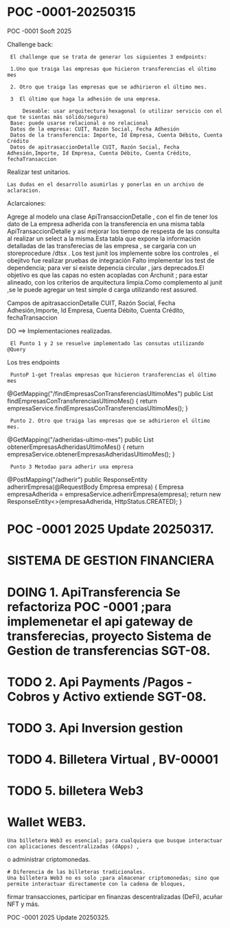 # POC -0001-20250315

POC -0001 Sooft 2025

Challenge back:

     El challenge que se trata de generar los siguientes 3 endpoints:
    
     1.Uno que traiga las empresas que hicieron transferencias el último mes
     
     2. Otro que traiga las empresas que se adhirieron el último mes.
    
     3  El último que haga la adhesión de una empresa.
    
         Deseable: usar arquitectura hexagonal (o utilizar servicio con el que te sientas más sólido/seguro)
     Base: puede usarse relacional o no relacional
     Datos de la empresa: CUIT, Razón Social, Fecha Adhesión
     Datos de la transferencia: Importe, Id Empresa, Cuenta Débito, Cuenta Crédito
     Datos de apitrasaccionDetalle CUIT, Razón Social, Fecha Adhesión,Importe, Id Empresa, Cuenta Débito, Cuenta Crédito, fechaTransaccion

Realizar test unitarios.

    Las dudas en el desarrollo asumirlas y ponerlas en un archivo de aclaracion.

Aclarcaiones:

Agrege al modelo una clase ApiTransaccionDetalle , con el fin de tener los dato de La empresa adherida con la
transferencia en una misma tabla ApiTransaccionDetalle y así mejorar los tiempo de respesta de las consulta al realizar
un select a la misma.Esta tabla que expone la información detalladas de las transferecias de las empresa , se cargaria
con un storeprocedure /dtsx .
Los test junit los implemente sobre los controles , el obejitvo fue realizar pruebas de integración
Falto implementar los test de dependencia; para ver si existe depencia circular , jars deprecados.El objetivo es que las
capas no esten acopladas con Archunit ; para estar alineado, con los criterios de arquitectura limpia.Como complemento
al junit ,se le puede agregar un test simple d carga utilizando rest assured.

Campos de apitrasaccionDetalle CUIT, Razón Social, Fecha Adhesión,Importe, Id Empresa, Cuenta Débito, Cuenta Crédito,
fechaTransaccion

DO ==> Implementaciones realizadas.

     El Punto 1 y 2 se resuelve implementado las consutas utilizando  @Query

Los tres endpoints

     PuntoP 1-get Trealas empresas que hicieron transferencias el último mes

@GetMapping("/findEmpresasConTransferenciasUltimoMes")
public List<Empresa> findEmpresasConTransferenciasUltimoMes() {
return empresaService.findEmpresasConTransferenciasUltimoMes();
}

     Punto 2. Otro que traiga las empresas que se adhirieron el último mes.

@GetMapping("/adheridas-ultimo-mes")
public List<Empresa> obtenerEmpresasAdheridasUltimoMes() {
return empresaService.obtenerEmpresasAdheridasUltimoMes();
}

     Punto 3 Metodao para adherir una empresa

@PostMapping("/adherir")
public ResponseEntity<Empresa> adherirEmpresa(@RequestBody Empresa empresa) {
Empresa empresaAdherida = empresaService.adherirEmpresa(empresa);
return new ResponseEntity<>(empresaAdherida, HttpStatus.CREATED);
}

# POC -0001 2025 Update 20250317.
# 
# SISTEMA DE GESTION FINANCIERA 
# DOING 1. ApiTransferencia Se refactoriza POC -0001 ;para implemenetar el api gateway de transferecias, proyecto Sistema de Gestion de transferencias SGT-08.
# TODO  2. Api Payments /Pagos -Cobros y Activo extiende SGT-08.
# TODO  3. Api Inversion gestion 
# TODO  4. Billetera Virtual , BV-00001
# TODO  5. billetera Web3

# Wallet WEB3.
    Una billetera Web3 es esencial; para cualquiera que busque interactuar con aplicaciones descentralizadas (dApps) ,
o administrar criptomonedas. 

    # Diferencia de las billeteras tradicionales.
    Una billetera Web3 no es solo ;para almacenar criptomonedas; sino que permite interactuar directamente con la cadena de bloques,
firmar transacciones, participar en finanzas descentralizadas (DeFi), acuñar NFT y más.

POC -0001 2025 Update 20250325.